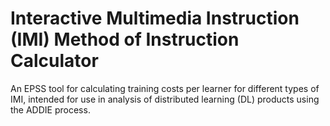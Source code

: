 # Interactive Multimedia Instruction (IMI) Method of Instruction Calculator
An EPSS tool for calculating training costs per learner for different types of IMI, intended for use in analysis of distributed learning (DL) products using the ADDIE process.
